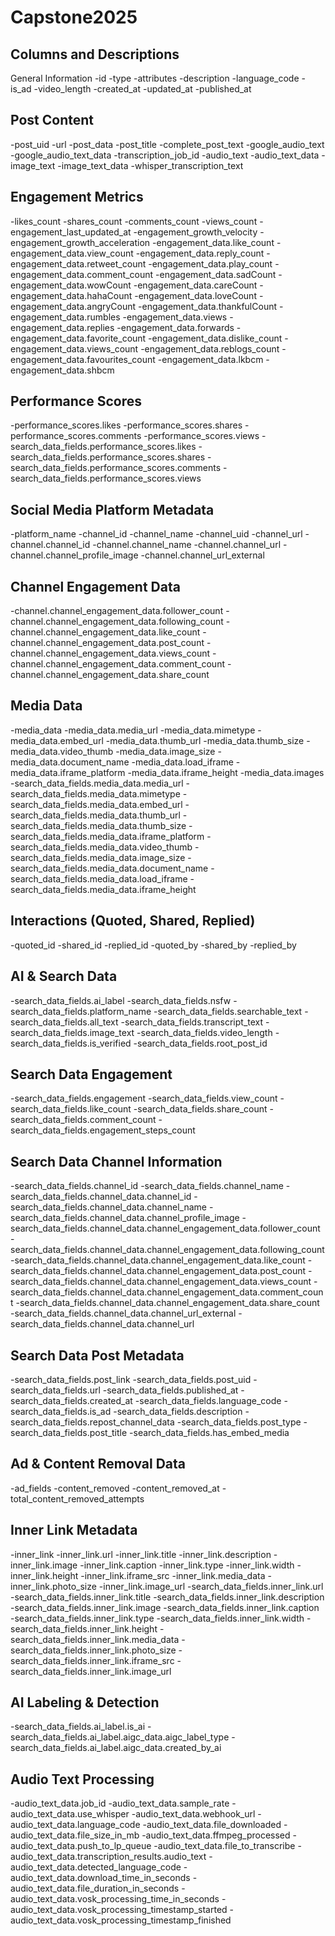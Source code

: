 # Capstone2025
## Columns and Descriptions 
General Information
-id
-type
-attributes
-description
-language_code
-is_ad
-video_length
-created_at
-updated_at
-published_at
## Post Content
-post_uid
-url
-post_data
-post_title
-complete_post_text
-google_audio_text
-google_audio_text_data
-transcription_job_id
-audio_text
-audio_text_data
-image_text
-image_text_data
-whisper_transcription_text
## Engagement Metrics
-likes_count
-shares_count
-comments_count
-views_count
-engagement_last_updated_at
-engagement_growth_velocity
-engagement_growth_acceleration
-engagement_data.like_count
-engagement_data.view_count
-engagement_data.reply_count
-engagement_data.retweet_count
-engagement_data.play_count
-engagement_data.comment_count
-engagement_data.sadCount
-engagement_data.wowCount
-engagement_data.careCount
-engagement_data.hahaCount
-engagement_data.loveCount
-engagement_data.angryCount
-engagement_data.thankfulCount
-engagement_data.rumbles
-engagement_data.views
-engagement_data.replies
-engagement_data.forwards
-engagement_data.favorite_count
-engagement_data.dislike_count
-engagement_data.views_count
-engagement_data.reblogs_count
-engagement_data.favourites_count
-engagement_data.lkbcm
-engagement_data.shbcm
## Performance Scores
-performance_scores.likes
-performance_scores.shares
-performance_scores.comments
-performance_scores.views
-search_data_fields.performance_scores.likes
-search_data_fields.performance_scores.shares
-search_data_fields.performance_scores.comments
-search_data_fields.performance_scores.views
## Social Media Platform Metadata
-platform_name
-channel_id
-channel_name
-channel_uid
-channel_url
-channel.channel_id
-channel.channel_name
-channel.channel_url
-channel.channel_profile_image
-channel.channel_url_external
## Channel Engagement Data
-channel.channel_engagement_data.follower_count
-channel.channel_engagement_data.following_count
-channel.channel_engagement_data.like_count
-channel.channel_engagement_data.post_count
-channel.channel_engagement_data.views_count
-channel.channel_engagement_data.comment_count
-channel.channel_engagement_data.share_count
## Media Data
-media_data
-media_data.media_url
-media_data.mimetype
-media_data.embed_url
-media_data.thumb_url
-media_data.thumb_size
-media_data.video_thumb
-media_data.image_size
-media_data.document_name
-media_data.load_iframe
-media_data.iframe_platform
-media_data.iframe_height
-media_data.images
-search_data_fields.media_data.media_url
-search_data_fields.media_data.mimetype
-search_data_fields.media_data.embed_url
-search_data_fields.media_data.thumb_url
-search_data_fields.media_data.thumb_size
-search_data_fields.media_data.iframe_platform
-search_data_fields.media_data.video_thumb
-search_data_fields.media_data.image_size
-search_data_fields.media_data.document_name
-search_data_fields.media_data.load_iframe
-search_data_fields.media_data.iframe_height
## Interactions (Quoted, Shared, Replied)
-quoted_id
-shared_id
-replied_id
-quoted_by
-shared_by
-replied_by
## AI & Search Data
-search_data_fields.ai_label
-search_data_fields.nsfw
-search_data_fields.platform_name
-search_data_fields.searchable_text
-search_data_fields.all_text
-search_data_fields.transcript_text
-search_data_fields.image_text
-search_data_fields.video_length
-search_data_fields.is_verified
-search_data_fields.root_post_id
## Search Data Engagement
-search_data_fields.engagement
-search_data_fields.view_count
-search_data_fields.like_count
-search_data_fields.share_count
-search_data_fields.comment_count
-search_data_fields.engagement_steps_count
## Search Data Channel Information
-search_data_fields.channel_id
-search_data_fields.channel_name
-search_data_fields.channel_data.channel_id
-search_data_fields.channel_data.channel_name
-search_data_fields.channel_data.channel_profile_image
-search_data_fields.channel_data.channel_engagement_data.follower_count
-search_data_fields.channel_data.channel_engagement_data.following_count
-search_data_fields.channel_data.channel_engagement_data.like_count
-search_data_fields.channel_data.channel_engagement_data.post_count
-search_data_fields.channel_data.channel_engagement_data.views_count
-search_data_fields.channel_data.channel_engagement_data.comment_count
-search_data_fields.channel_data.channel_engagement_data.share_count
-search_data_fields.channel_data.channel_url_external
-search_data_fields.channel_data.channel_url
## Search Data Post Metadata
-search_data_fields.post_link
-search_data_fields.post_uid
-search_data_fields.url
-search_data_fields.published_at
-search_data_fields.created_at
-search_data_fields.language_code
-search_data_fields.is_ad
-search_data_fields.description
-search_data_fields.repost_channel_data
-search_data_fields.post_type
-search_data_fields.post_title
-search_data_fields.has_embed_media
## Ad & Content Removal Data
-ad_fields
-content_removed
-content_removed_at
-total_content_removed_attempts
## Inner Link Metadata
-inner_link
-inner_link.url
-inner_link.title
-inner_link.description
-inner_link.image
-inner_link.caption
-inner_link.type
-inner_link.width
-inner_link.height
-inner_link.iframe_src
-inner_link.media_data
-inner_link.photo_size
-inner_link.image_url
-search_data_fields.inner_link.url
-search_data_fields.inner_link.title
-search_data_fields.inner_link.description
-search_data_fields.inner_link.image
-search_data_fields.inner_link.caption
-search_data_fields.inner_link.type
-search_data_fields.inner_link.width
-search_data_fields.inner_link.height
-search_data_fields.inner_link.media_data
-search_data_fields.inner_link.photo_size
-search_data_fields.inner_link.iframe_src
-search_data_fields.inner_link.image_url
## AI Labeling & Detection
-search_data_fields.ai_label.is_ai
-search_data_fields.ai_label.aigc_data.aigc_label_type
-search_data_fields.ai_label.aigc_data.created_by_ai
## Audio Text Processing
-audio_text_data.job_id
-audio_text_data.sample_rate
-audio_text_data.use_whisper
-audio_text_data.webhook_url
-audio_text_data.language_code
-audio_text_data.file_downloaded
-audio_text_data.file_size_in_mb
-audio_text_data.ffmpeg_processed
-audio_text_data.push_to_lp_queue
-audio_text_data.file_to_transcribe
-audio_text_data.transcription_results.audio_text
-audio_text_data.detected_language_code
-audio_text_data.download_time_in_seconds
-audio_text_data.file_duration_in_seconds
-audio_text_data.vosk_processing_time_in_seconds
-audio_text_data.vosk_processing_timestamp_started
-audio_text_data.vosk_processing_timestamp_finished
